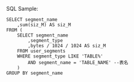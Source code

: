 <!---
markmeta_author: wongoo
markmeta_date: 2013-09-25 03:41:39
excerpt: Oracle:Get Table Data Size
slug: oracleget-table-data-size
markmeta_title: Oracle:Get Table Data Size
wordpress_id: 508
markmeta_categories: Experience
markmeta_tags: oracle,segment,size,sql,table
-->

SQL Sample:

    
    SELECT segment_name
    	,sum(siz_M) AS siz_M
    FROM (
    	SELECT segment_name
    		,segment_type
    		,bytes / 1024 / 1024 AS siz_M
    	FROM user_segments
    	WHERE segment_type LIKE 'TABLE%'
    		AND segment_name = 'TABLE_NAME' --表名
    	)
    GROUP BY segment_name
    


